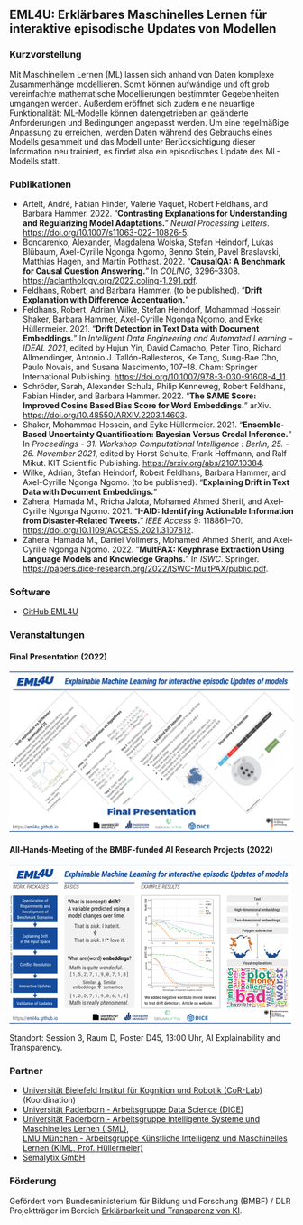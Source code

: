 ## EML4U: Erklärbares Maschinelles Lernen für interaktive episodische Updates von Modellen

### Kurzvorstellung

Mit Maschinellem Lernen (ML) lassen sich anhand von Daten komplexe Zusammenhänge modellieren. Somit können aufwändige und oft grob vereinfachte mathematische Modellierungen bestimmter Gegebenheiten umgangen werden. Außerdem eröffnet sich zudem eine neuartige Funktionalität: ML-Modelle können datengetrieben an geänderte Anforderungen und Bedingungen angepasst werden. Um eine regelmäßige Anpassung zu erreichen, werden Daten während des Gebrauchs eines Modells gesammelt und das Modell unter Berücksichtigung dieser Information neu trainiert, es findet also ein episodisches Update des ML-Modells statt.

### Publikationen

- Artelt, André, Fabian Hinder, Valerie Vaquet, Robert Feldhans, and Barbara Hammer. 2022. “**Contrasting Explanations for Understanding and Regularizing Model Adaptations.**” *Neural Processing Letters*. <https://doi.org/10.1007/s11063-022-10826-5>.
- Bondarenko, Alexander, Magdalena Wolska, Stefan Heindorf, Lukas Blübaum, Axel-Cyrille Ngonga Ngomo, Benno Stein, Pavel Braslavski, Matthias Hagen, and Martin Potthast. 2022. “**CausalQA: A Benchmark for Causal Question Answering.**” In *COLING*, 3296–3308. <https://aclanthology.org/2022.coling-1.291.pdf>.
- Feldhans, Robert, and Barbara Hammer. (to be published). “**Drift Explanation with Difference Accentuation.**”
- Feldhans, Robert, Adrian Wilke, Stefan Heindorf, Mohammad Hossein Shaker, Barbara Hammer, Axel-Cyrille Ngonga Ngomo, and Eyke Hüllermeier. 2021. “**Drift Detection in Text Data with Document Embeddings.**” In *Intelligent Data Engineering and Automated Learning – IDEAL 2021*, edited by Hujun Yin, David Camacho, Peter Tino, Richard Allmendinger, Antonio J. Tallón-Ballesteros, Ke Tang, Sung-Bae Cho, Paulo Novais, and Susana Nascimento, 107–18. Cham: Springer International Publishing. <https://doi.org/10.1007/978-3-030-91608-4_11>.
- Schröder, Sarah, Alexander Schulz, Philip Kenneweg, Robert Feldhans, Fabian Hinder, and Barbara Hammer. 2022. “**The SAME Score: Improved Cosine Based Bias Score for Word Embeddings.**” arXiv. <https://doi.org/10.48550/ARXIV.2203.14603>.
- Shaker, Mohammad Hossein, and Eyke Hüllermeier. 2021. “**Ensemble-Based Uncertainty Quantification: Bayesian Versus Credal Inference.**” In *Proceedings - 31. Workshop Computational Intelligence : Berlin, 25. - 26. November 2021*, edited by Horst Schulte, Frank Hoffmann, and Ralf Mikut. KIT Scientific Publishing. <https://arxiv.org/abs/2107.10384>.
- Wilke, Adrian, Stefan Heindorf, Robert Feldhans, Barbara Hammer, and Axel-Cyrille Ngonga Ngomo. (to be published). “**Explaining Drift in Text Data with Document Embeddings.**”
- Zahera, Hamada M., Rricha Jalota, Mohamed Ahmed Sherif, and Axel-Cyrille Ngonga Ngomo. 2021. “**I-AID: Identifying Actionable Information from Disaster-Related Tweets.**” *IEEE Access* 9: 118861–70. <https://doi.org/10.1109/ACCESS.2021.3107812>.
- Zahera, Hamada M., Daniel Vollmers, Mohamed Ahmed Sherif, and Axel-Cyrille Ngonga Ngomo. 2022. “**MultPAX: Keyphrase Extraction Using Language Models and Knowledge Graphs.**” In *ISWC*. Springer. <https://papers.dice-research.org/2022/ISWC-MultPAX/public.pdf>. 

### Software

- [GitHub EML4U](https://github.com/EML4U/)

### Veranstaltungen

#### Final Presentation (2022)

[![EML4U Presentation](/assets/img/EML4U_final_presentation_preview.png)](/assets/img/EML4U_final_presentation.pdf)

#### All-Hands-Meeting of the BMBF-funded AI Research Projects (2022)

[![EML4U Poster](/assets/img/EML4U-poster-BMBF-AHM-2022-preview.png)](/assets/img/EML4U-poster-BMBF-AHM-2022.png)

Standort: Session 3, Raum D, Poster D45, 13:00 Uhr, AI Explainability and Transparency.

### Partner

- [Universität Bielefeld Institut für Kognition und Robotik (CoR-Lab)](https://www.cit-ec.de/en/tcs) (Koordination)
- [Universität Paderborn - Arbeitsgruppe Data Science (DICE)](https://dice-research.org/EML4U)
- [Universität Paderborn - Arbeitsgruppe Intelligente Systeme und Maschinelles Lernen (ISML)](https://en.cs.uni-paderborn.de/is),  
  [LMU München - Arbeitsgruppe Künstliche Intelligenz und Maschinelles Lernen (KIML, Prof. Hüllermeier)](https://www.kiml.ifi.lmu.de/)
- [Semalytix GmbH](https://www.semalytix.com/)

### Förderung

Gefördert vom Bundesministerium für Bildung und Forschung (BMBF) / DLR Projektträger im Bereich [Erklärbarkeit und Transparenz von KI](https://www.softwaresysteme.pt-dlr.de/de/ki-erkl-rbarkeit-und-transparenz.php).
